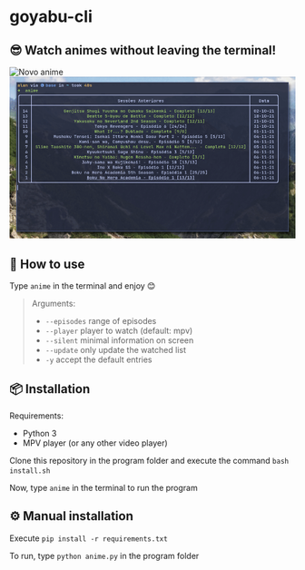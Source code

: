# goyabu-cli

<!--## assista animes diretamente do terminal-->
## 😎 Watch animes without leaving the terminal!

![Novo anime](./img/record1.gif)
![Retomando uma sessão anterior](./img/record2.gif)

<!--digite `anime` e siga as instruções para utilizar.-->
## 🚀 How to use

Type `anime` in the terminal and enjoy 😊

<!--Parametros:-->
<!-- -  `--episodes` episódio ou intervalo de episódios-->
<!-- -  `--player` player a ser utilizado-->
<!-- -  `--silent` mostrar pouca informação na tela-->
<!-- -  `--update` atualizar os episódios salvos-->
<!-- -  `-y` aceite todas as opções padrões-->
>Arguments:
>
> -  `--episodes` range of episodes
> -  `--player` player to watch (default: mpv)
> -  `--silent` minimal information on screen
> -  `--update` only update the watched list
> -  `-y` accept the default entries

<!--## ⚙ Instalação-->
## 📦 Installation

Requirements:
- Python 3
- MPV player (or any other video player)

<!--Clone este repositório e, na pasta do programa, execute o comando `bash install.sh`-->

Clone this repository in the program folder and execute the command `bash install.sh`

<!--Com isso digitando `anime` no terminal, o programa deve funcionar-->

Now, type `anime` in the terminal to run the program

<!--## Instalação manual-->
## ⚙ Manual installation

Execute `pip install -r requirements.txt`

<!--Assim o programa pode ser executado com `python anime.py` -->
To run, type `python anime.py` in the program folder

